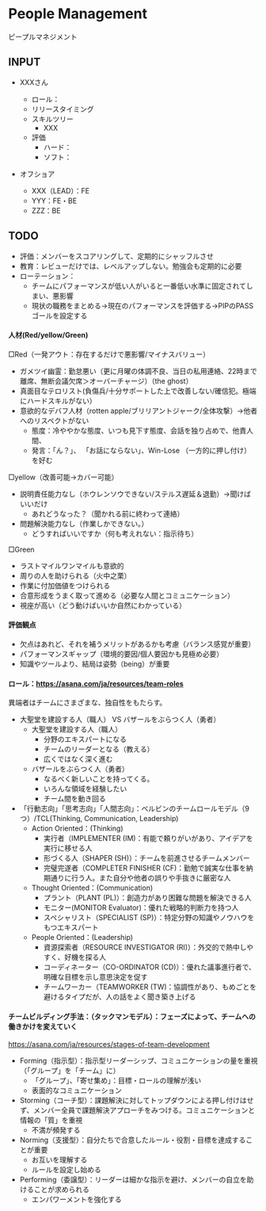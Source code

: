 # People Management
ピープルマネジメント

## INPUT
- XXXさん
  - ロール：
  - リリースタイミング
  - スキルツリー
      - XXX
  - 評価
    - ハード：
    - ソフト：

- オフショア
  - XXX（LEAD）：FE
  - YYY：FE・BE
  - ZZZ：BE

## TODO
- 評価：メンバーをスコアリングして、定期的にシャッフルさせ
- 教育：レビューだけでは、レベルアップしない。勉強会も定期的に必要
- ローテーション：
  - チームにパフォーマンスが低い人がいると一番低い水準に固定されてしまい、悪影響
  - 現状の職務をまとめる→現在のパフォーマンスを評価する→PIPのPASSゴールを設定する

#### 人材(Red/yellow/Green)
□Red（一発アウト：存在するだけで悪影響/マイナスバリュー）
- ガメツイ幽霊：勤怠悪い（更に月曜の体調不良、当日の私用連絡、22時まで離席、無断会議欠席＞オーバーチャージ）（the ghost）
- 真面目なテロリスト(負傷兵/十分サポートした上で改善しない/確信犯。極端にハードスキルがない）
- 意欲的なデバフ人材（rotten apple/ブリリアントジャーク/全体攻撃）→他者へのリスペクトがない
    - 態度：冷ややかな態度、いつも見下す態度、会話を独り占めで、他責人間、
    - 発言：「ん？」、 「お話にならない」、Win-Lose （一方的に押し付け）を好む

□yellow（改善可能→カバー可能）
- 説明責任能力なし（ホウレンソウできない/ステルス遅延＆退勤）→聞けばいいだけ
    - あれどうなった？（聞かれる前に終わって連絡）
- 問題解決能力なし（作業しかできない。）
    - どうすればいいですか（何も考えれない：指示待ち）

□Green
- ラストマイルワンマイルも意欲的
- 周りの人を助けられる（火中之栗）
- 作業に付加価値をつけられる
- 合意形成をうまく取って進める（必要な人間とコミュニケーション）
- 視座が高い（どう動けばいいか自然にわかっている）

    
#### 評価観点
- 欠点はあれど、それを補うメリットがあるかも考慮（バランス感覚が重要）
- パフォーマンスギャップ（環境的要因/個人要因かも見極め必要）
- 知識やツールより、結局は姿勢（being）が重要

#### ロール：https://asana.com/ja/resources/team-roles
異端者はチームにさまざまな、独自性をもたらす。
- 大聖堂を建設する人（職人） VS バザールをぶらつく人（勇者）
    - 大聖堂を建設する人（職人）
        - 分野のエキスパートになる
        - チームのリーダーとなる（教える）
        - 広くではなく深く進む
    - バザールをぶらつく人（勇者）
        - なるべく新しいことを持ってくる。
        - いろんな領域を経験したい
        - チーム間を動き回る
- 「行動志向」「思考志向」「人間志向」：ベルビンのチームロールモデル（9つ）/TCL(Thinking, Communication, Leadership)
    - Action Oriented：(Thinking)
        - 実行者（IMPLEMENTER (IM)：有能で頼りがいがあり、アイデアを実行に移せる人
        - 形づくる人（SHAPER (SH)）：チームを前進させるチームメンバー
        - 完璧完遂者（COMPLETER FINISHER (CF)：勤勉で誠実な仕事を納期通りに行う人。また自分や他者の誤りや手抜きに厳密な人
    - Thought Oriented：(Communication)
        - プラント（PLANT (PL)）：創造力があり困難な問題を解決できる人
        - モニター(MONITOR Evaluator)：優れた戦略的判断力を持つ人
        - スペシャリスト（SPECIALIST (SP)）：特定分野の知識やノウハウをもつエキスパート
    - People Oriented：(Leadership)
        - 資源探索者（RESOURCE INVESTIGATOR (RI)）：外交的で熱中しやすく、好機を探る人
        - コーディネーター（CO-ORDINATOR (CD)）：優れた議事進行者で、明確な目標を示し意思決定を促す
        - チームワーカー（TEAMWORKER (TW)：協調性があり、もめごとを避けるタイプだが、人の話をよく聞き築き上げる

#### チームビルディング手法：（タックマンモデル）：フェーズによって、チームへの働きかけを変えていく
https://asana.com/ja/resources/stages-of-team-development

- Forming（指示型）：指示型リーダーシップ、コミュニケーションの量を重視（「グループ」を「チーム」に）
    - 「グループ」、「寄せ集め」：目標・ロールの理解が浅い
    - 表面的なコミュニケーション
- Storming（コーチ型）：課題解決に対してトップダウンによる押し付けはせず、メンバー全員で課題解決アプローチをみつける。コミュニケーションと情報の「質」を重視
    - 不満が頻発する
- Norming（支援型）：自分たちで合意したルール・役割・目標を達成することが重要
    - お互いを理解する
    - ルールを設定し始める
- Performing（委譲型）：リーダーは細かな指示を避け、メンバーの自立を助けることが求められる
    - エンパワーメントを強化する
